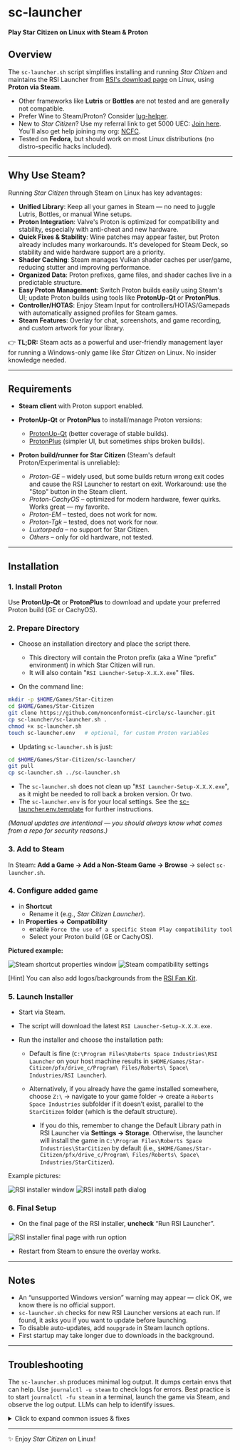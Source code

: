 # sc-launcher

**Play Star Citizen on Linux with Steam & Proton**

## Overview

The `sc-launcher.sh` script simplifies installing and running *Star Citizen* and maintains the RSI Launcher from [RSI's download page](https://robertsspaceindustries.com/en/download) on Linux, using **Proton via Steam**.

* Other frameworks like **Lutris** or **Bottles** are not tested and are generally not compatible.
* Prefer Wine to Steam/Proton? Consider [lug-helper](https://github.com/starcitizen-lug/lug-helper).
* New to *Star Citizen*? Use my referral link to get 5000 UEC: [Join here](https://www.robertsspaceindustries.com/enlist?referral=STAR-K4DH-PCG3). You'll also get help joining my org: [NCFC](https://robertsspaceindustries.com/en/orgs/NCFC).
* Tested on **Fedora**, but should work on most Linux distributions (no distro-specific hacks included).

---

## Why Use Steam?

Running *Star Citizen* through Steam on Linux has key advantages:

* **Unified Library**: Keep all your games in Steam — no need to juggle Lutris, Bottles, or manual Wine setups.
* **Proton Integration**: Valve's Proton is optimized for compatibility and stability, especially with anti-cheat and new hardware.
* **Quick Fixes & Stability**: Wine patches may appear faster, but Proton already includes many workarounds. It's developed for Steam Deck, so stability and wide hardware support are a priority.
* **Shader Caching**: Steam manages Vulkan shader caches per user/game, reducing stutter and improving performance.
* **Organized Data**: Proton prefixes, game files, and shader caches live in a predictable structure.
* **Easy Proton Management**: Switch Proton builds easily using Steam's UI; update Proton builds using tools like **ProtonUp-Qt** or **ProtonPlus**.
* **Controller/HOTAS**: Enjoy Steam Input for controllers/HOTAS/Gamepads with automatically assigned profiles for Steam games.
* **Steam Features**: Overlay for chat, screenshots, and game recording, and custom artwork for your library.

👉 **TL;DR:** Steam acts as a powerful and user-friendly management layer for running a Windows-only game like *Star Citizen* on Linux. No insider knowledge needed.

---

## Requirements

* **Steam client** with Proton support enabled.
* **ProtonUp-Qt** or **ProtonPlus** to install/manage Proton versions:

  * [ProtonUp-Qt](https://davidotek.github.io/protonup-qt/) (better coverage of stable builds).
  * [ProtonPlus](https://github.com/Vysp3r/ProtonPlus) (simpler UI, but sometimes ships broken builds).
* **Proton build/runner for Star Citizen** (Steam's default Proton/Experimental is unreliable):

  * *Proton-GE* – widely used, but some builds return wrong exit codes and cause the RSI Launcher to restart on exit. Workaround: use the "Stop" button in the Steam client.
  * *Proton-CachyOS* – optimized for modern hardware, fewer quirks. Works great — my favorite.
  * *Proton-EM* – tested, does not work for now.
  * *Proton-Tgk* – tested, does not work for now.
  * *Luxtorpeda* – no support for Star Citizen.
  * *Others* – only for old hardware, not tested.

---

## Installation

### 1. Install Proton

Use **ProtonUp-Qt** or **ProtonPlus** to download and update your preferred Proton build (GE or CachyOS).

### 2. Prepare Directory

* Choose an installation directory and place the script there.

  * This directory will contain the Proton prefix (aka a Wine “prefix” environment) in which Star Citizen will run.
  * It will also contain "`RSI Launcher-Setup-X.X.X.exe`" files.

* On the command line:

```bash
mkdir -p $HOME/Games/Star-Citizen
cd $HOME/Games/Star-Citizen
git clone https://github.com/nonconformist-circle/sc-launcher.git
cp sc-launcher/sc-launcher.sh .
chmod +x sc-launcher.sh
touch sc-launcher.env   # optional, for custom Proton variables
```

* Updating `sc-launcher.sh` is just:

```bash
cd $HOME/Games/Star-Citizen/sc-launcher/
git pull
cp sc-launcher.sh ../sc-launcher.sh
```

* The `sc-launcher.sh` does not clean up "`RSI Launcher-Setup-X.X.X.exe`", as it might be needed to roll back a broken version. Or two.
* The `sc-launcher.env` is for your local settings. See the [sc-launcher.env.template](sc-launcher.env.template) for further instructions.

*(Manual updates are intentional — you should always know what comes from a repo for security reasons.)*

### 3. Add to Steam

In Steam:
**Add a Game → Add a Non-Steam Game → Browse** → select `sc-launcher.sh`.

### 4. Configure added game

* in **Shortcut**
  * Rename it (e.g., *Star Citizen Launcher*).
* In **Properties → Compatibility**
  * enable `Force the use of a specific Steam Play compatibility tool`
  * Select your Proton build (GE or CachyOS).

**Pictured example:**

![Steam shortcut properties window](media/steam-client-game-properties-shortcut.png)
![Steam compatibility settings](media/steam-client-game-properties-compat.png)

[Hint] You can also add logos/backgrounds from the [RSI Fan Kit](https://robertsspaceindustries.com/en/fankit).

### 5. Launch Installer

* Start via Steam.
* The script will download the latest `RSI Launcher-Setup-X.X.X.exe`.
* Run the installer and choose the installation path:

  * Default is fine (`C:\Program Files\Roberts Space Industries\RSI Launcher` on your host machine results in `$HOME/Games/Star-Citizen/pfx/drive_c/Program\ Files/Roberts\ Space\ Industries/RSI Launcher`).
  * Alternatively, if you already have the game installed somewhere, choose `Z:\` → navigate to your game folder → create a `Roberts Space Industries` subfolder if it doesn’t exist, parallel to the `StarCitizen` folder (which is the default structure).

    * If you do this, remember to change the Default Library path in RSI Launcher via **Settings → Storage**. Otherwise, the launcher will install the game in `C:\Program Files\Roberts Space Industries\StarCitizen` by default (i.e., `$HOME/Games/Star-Citizen/pfx/drive_c/Program\ Files/Roberts\ Space\ Industries/StarCitizen`).

Example pictures:

![RSI installer window](media/launcher-install.png)
![RSI install path dialog](media/launcher-install-path.png)

### 6. Final Setup

* On the final page of the RSI installer, **uncheck** “Run RSI Launcher”.

![RSI installer final page with run option](media/launcher-install-run.png)

* Restart from Steam to ensure the overlay works.

---

## Notes

* An “unsupported Windows version” warning may appear — click OK, we know there is no official support.
* `sc-launcher.sh` checks for new RSI Launcher versions at each run. If found, it asks you if you want to update before launching.
* To disable auto-updates, add `noupgrade` in Steam launch options.
* First startup may take longer due to downloads in the background.

---

## Troubleshooting

The `sc-launcher.sh` produces minimal log output. It dumps certain envs that can help. Use `journalctl -u steam` to check logs for errors. Best practice is to start `journalctl -fu steam` in a terminal, launch the game via Steam, and observe the log output. LLMs can help to identify issues.

<details>
<summary>Click to expand common issues & fixes</summary>

### 🚫 RSI Launcher won't start / crashes immediately

* Verify Proton build (GE or CachyOS) is installed/selected.
* Avoid mixing Proton with external Wine setups. This makes the prefix (`/pfx` in your Star Citizen game folder) unusable. The only way to repair is to delete the `pfx` folder, then restart the game.

  * ⚠️ This means all game files are lost if installed inside the prefix (default). Back up user files from the game installation folder first. In our example installation, that would be:

    * back up:

      * `$HOME/Games/Star-Citizen/pfx/drive_c/Program\ Files/Roberts\ Space\ Industries/StarCitizen/LIVE/user.cfg`
      * `$HOME/Games/Star-Citizen/pfx/drive_c/Program\ Files/Roberts\ Space\ Industries/StarCitizen/LIVE/user/client/0`
    * delete: `$HOME/Games/Star-Citizen/pfx`

### 🖥️ Game crashes on launch

* Try a different Proton version.
* Disable Steam overlay if conflicts appear.
* Check [RSI Issue Council](https://issue-council.robertsspaceindustries.com).

### 🎮 Controller / HOTAS issues

* Configure through **Steam Input** (Properties → Controller).
* If bindings reset, enable “Generic Controller Support” in Steam settings.

### 🎨 Black screen or visual glitches

* Update GPU drivers (latest Mesa for AMD, latest NVIDIA driver).
* Clear Steam shader cache (`steamapps/shadercache/<AppID>`).

### 🕹️ Stutter during gameplay

* Normal on first run due to shader compilation.
* Ensure shader pre-caching is enabled in Steam.

### ❌ Game relaunches after quitting

* Proton-GE bug. Use Proton-CachyOS instead, or stop manually via the Steam UI.

</details>  

---

✨ Enjoy *Star Citizen* on Linux!

